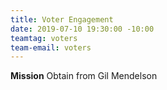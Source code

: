 ```yaml
---
title: Voter Engagement
date: 2019-07-10 19:30:00 -10:00
teamtag: voters
team-email: voters
---
```


**Mission**
Obtain from Gil Mendelson
